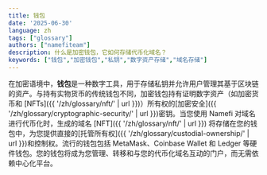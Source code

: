 ```yaml
---
title: 钱包
date: '2025-06-30'
language: zh
tags: ["glossary"]
authors: ["namefiteam"]
description: 什么是加密钱包，它如何存储代币化域名？
keywords: ["钱包","加密钱包","私钥","数字资产存储","域名存储"]
---
```


在加密语境中，**钱包**是一种数字工具，用于存储私钥并允许用户管理其基于区块链的资产。与持有实物货币的传统钱包不同，加密钱包持有证明数字资产（如加密货币和 [NFTs]({{ '/zh/glossary/nft/' | url }})）所有权的[加密安全]({{ '/zh/glossary/cryptographic-security/' | url }})密钥。当您使用 Namefi 对域名进行代币化时，生成的域名 [NFT]({{ '/zh/glossary/nft/' | url }}) 将存储在您的钱包中，为您提供直接的[托管所有权]({{ '/zh/glossary/custodial-ownership/' | url }})和控制权。流行的钱包包括 MetaMask、Coinbase Wallet 和 Ledger 等硬件钱包。您的钱包将成为您管理、转移和与您的代币化域名互动的门户，而无需依赖中心化平台。